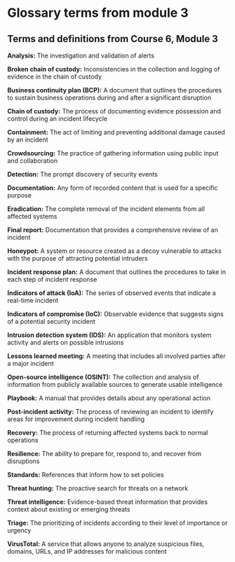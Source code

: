 # Glossary terms from module 3

## Terms and definitions from Course 6, Module 3

**Analysis:** The investigation and validation of alerts 

**Broken chain of custody:** Inconsistencies in the collection and logging of evidence in the chain of custody

**Business continuity plan (BCP):** A document that outlines the procedures to sustain business operations during and after a significant disruption

**Chain of custody:** The process of documenting evidence possession and control during an incident lifecycle

**Containment:** The act of limiting and preventing additional damage caused by an incident

**Crowdsourcing:** The practice of gathering information using public input and collaboration

**Detection:** The prompt discovery of security events

**Documentation:** Any form of recorded content that is used for a specific purpose

**Eradication:** The complete removal of the incident elements from all affected systems

**Final report:** Documentation that provides a comprehensive review of an incident

**Honeypot:** A system or resource created as a decoy vulnerable to attacks with the purpose of attracting potential intruders

**Incident response plan:** A document that outlines the procedures to take in each step of incident response

**Indicators of attack (IoA):** The series of observed events that indicate a real-time incident

**Indicators of compromise (IoC):** Observable evidence that suggests signs of a potential security incident

**Intrusion detection system (IDS):** An application that monitors system activity and alerts on possible intrusions

**Lessons learned meeting:** A meeting that includes all involved parties after a major incident

**Open-source intelligence (OSINT):** The collection and analysis of information from publicly available sources to generate usable intelligence

**Playbook:** A manual that provides details about any operational action

**Post-incident activity:** The process of reviewing an incident to identify areas for improvement during incident handling

**Recovery:** The process of returning affected systems back to normal operations

**Resilience:** The ability to prepare for, respond to, and recover from disruptions

**Standards:** References that inform how to set policies

**Threat hunting:** The proactive search for threats on a network

**Threat intelligence:** Evidence-based threat information that provides context about existing or emerging threats

**Triage:** The prioritizing of incidents according to their level of importance or urgency

**VirusTotal:** A service that allows anyone to analyze suspicious files, domains, URLs, and IP addresses for malicious content